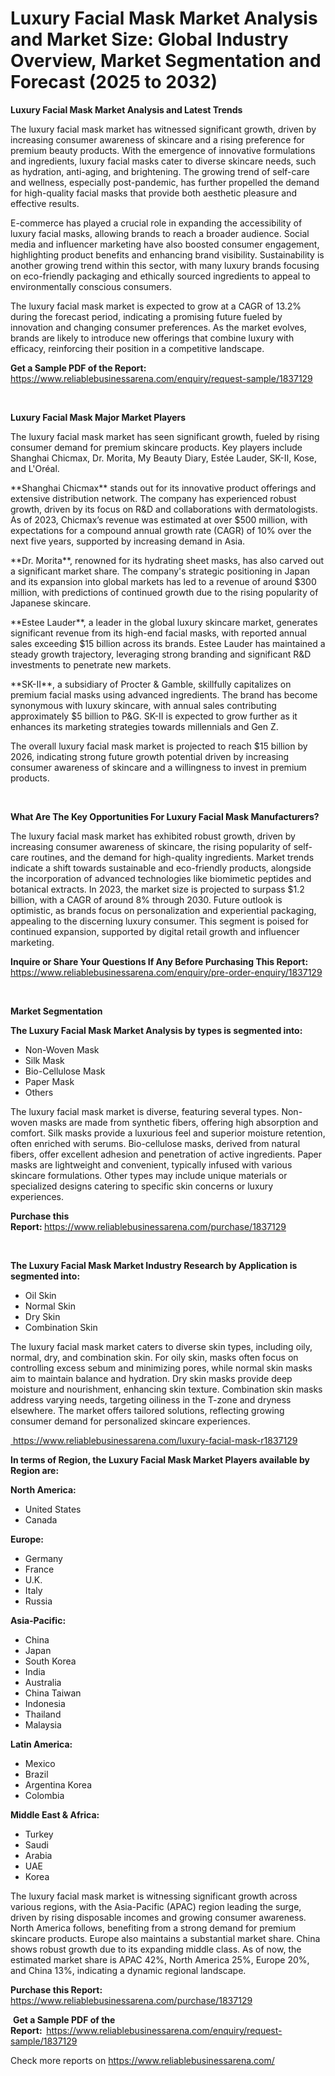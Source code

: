 <p><h1>Luxury Facial Mask Market Analysis and Market Size: Global Industry Overview, Market Segmentation and Forecast (2025 to 2032)</h1></p><p><strong>Luxury Facial Mask Market Analysis and Latest Trends</strong></p>
<p><p>The luxury facial mask market has witnessed significant growth, driven by increasing consumer awareness of skincare and a rising preference for premium beauty products. With the emergence of innovative formulations and ingredients, luxury facial masks cater to diverse skincare needs, such as hydration, anti-aging, and brightening. The growing trend of self-care and wellness, especially post-pandemic, has further propelled the demand for high-quality facial masks that provide both aesthetic pleasure and effective results.</p><p>E-commerce has played a crucial role in expanding the accessibility of luxury facial masks, allowing brands to reach a broader audience. Social media and influencer marketing have also boosted consumer engagement, highlighting product benefits and enhancing brand visibility. Sustainability is another growing trend within this sector, with many luxury brands focusing on eco-friendly packaging and ethically sourced ingredients to appeal to environmentally conscious consumers.</p><p>The luxury facial mask market is expected to grow at a CAGR of 13.2% during the forecast period, indicating a promising future fueled by innovation and changing consumer preferences. As the market evolves, brands are likely to introduce new offerings that combine luxury with efficacy, reinforcing their position in a competitive landscape.</p></p>
<p><strong>Get a Sample PDF of the Report:&nbsp;</strong> <a href="https://www.reliablebusinessarena.com/enquiry/request-sample/1837129?utm_campaign=1909&utm_medium=2&utm_source=Github&utm_content=ia&utm_term=10022025&utm_id=luxury-facial-mask">https://www.reliablebusinessarena.com/enquiry/request-sample/1837129</a></p>
<p>&nbsp;</p>
<p><strong>Luxury Facial Mask Major Market Players</strong></p>
<p><p>The luxury facial mask market has seen significant growth, fueled by rising consumer demand for premium skincare products. Key players include Shanghai Chicmax, Dr. Morita, My Beauty Diary, Estée Lauder, SK-II, Kose, and L'Oréal. </p><p>**Shanghai Chicmax** stands out for its innovative product offerings and extensive distribution network. The company has experienced robust growth, driven by its focus on R&D and collaborations with dermatologists. As of 2023, Chicmax’s revenue was estimated at over $500 million, with expectations for a compound annual growth rate (CAGR) of 10% over the next five years, supported by increasing demand in Asia.</p><p>**Dr. Morita**, renowned for its hydrating sheet masks, has also carved out a significant market share. The company's strategic positioning in Japan and its expansion into global markets has led to a revenue of around $300 million, with predictions of continued growth due to the rising popularity of Japanese skincare.</p><p>**Estee Lauder**, a leader in the global luxury skincare market, generates significant revenue from its high-end facial masks, with reported annual sales exceeding $15 billion across its brands. Estee Lauder has maintained a steady growth trajectory, leveraging strong branding and significant R&D investments to penetrate new markets.</p><p>**SK-II**, a subsidiary of Procter & Gamble, skillfully capitalizes on premium facial masks using advanced ingredients. The brand has become synonymous with luxury skincare, with annual sales contributing approximately $5 billion to P&G. SK-II is expected to grow further as it enhances its marketing strategies towards millennials and Gen Z.</p><p>The overall luxury facial mask market is projected to reach $15 billion by 2026, indicating strong future growth potential driven by increasing consumer awareness of skincare and a willingness to invest in premium products.</p></p>
<p>&nbsp;</p>
<p><strong>What Are The Key Opportunities For Luxury Facial Mask Manufacturers?</strong></p>
<p><p>The luxury facial mask market has exhibited robust growth, driven by increasing consumer awareness of skincare, the rising popularity of self-care routines, and the demand for high-quality ingredients. Market trends indicate a shift towards sustainable and eco-friendly products, alongside the incorporation of advanced technologies like biomimetic peptides and botanical extracts. In 2023, the market size is projected to surpass $1.2 billion, with a CAGR of around 8% through 2030. Future outlook is optimistic, as brands focus on personalization and experiential packaging, appealing to the discerning luxury consumer. This segment is poised for continued expansion, supported by digital retail growth and influencer marketing.</p></p>
<p><strong>Inquire or Share Your Questions If Any Before Purchasing This Report:</strong> <a href="https://www.reliablebusinessarena.com/enquiry/pre-order-enquiry/1837129?utm_campaign=1909&utm_medium=2&utm_source=Github&utm_content=ia&utm_term=10022025&utm_id=luxury-facial-mask">https://www.reliablebusinessarena.com/enquiry/pre-order-enquiry/1837129</a></p>
<p>&nbsp;</p>
<p><strong>Market Segmentation</strong></p>
<p><strong>The Luxury Facial Mask Market Analysis by types is segmented into:</strong></p>
<p><ul><li>Non-Woven Mask</li><li>Silk Mask</li><li>Bio-Cellulose Mask</li><li>Paper Mask</li><li>Others</li></ul></p>
<p><p>The luxury facial mask market is diverse, featuring several types. Non-woven masks are made from synthetic fibers, offering high absorption and comfort. Silk masks provide a luxurious feel and superior moisture retention, often enriched with serums. Bio-cellulose masks, derived from natural fibers, offer excellent adhesion and penetration of active ingredients. Paper masks are lightweight and convenient, typically infused with various skincare formulations. Other types may include unique materials or specialized designs catering to specific skin concerns or luxury experiences.</p></p>
<p><strong>Purchase this Report:&nbsp;</strong><a href="https://www.reliablebusinessarena.com/purchase/1837129?utm_campaign=1909&utm_medium=2&utm_source=Github&utm_content=ia&utm_term=10022025&utm_id=luxury-facial-mask">https://www.reliablebusinessarena.com/purchase/1837129</a></p>
<p>&nbsp;</p>
<p><strong>The Luxury Facial Mask Market Industry Research by Application is segmented into:</strong></p>
<p><ul><li>Oil Skin</li><li>Normal Skin</li><li>Dry Skin</li><li>Combination Skin</li></ul></p>
<p><p>The luxury facial mask market caters to diverse skin types, including oily, normal, dry, and combination skin. For oily skin, masks often focus on controlling excess sebum and minimizing pores, while normal skin masks aim to maintain balance and hydration. Dry skin masks provide deep moisture and nourishment, enhancing skin texture. Combination skin masks address varying needs, targeting oiliness in the T-zone and dryness elsewhere. The market offers tailored solutions, reflecting growing consumer demand for personalized skincare experiences.</p></p>
<p><a href="https://www.reliablebusinessarena.com/luxury-facial-mask-r1837129?utm_campaign=1909&utm_medium=2&utm_source=Github&utm_content=ia&utm_term=10022025&utm_id=luxury-facial-mask">&nbsp;https://www.reliablebusinessarena.com/luxury-facial-mask-r1837129</a></p>
<p><strong>In terms of Region, the Luxury Facial Mask Market Players available by Region are:</strong></p>
<p>
    <p> <strong> North America: </strong>
        <ul>
            <li>United States</li>
            <li>Canada</li>
        </ul>
        </p> 
    <p> <strong> Europe: </strong>
        <ul>
            <li>Germany</li>
            <li>France</li>
            <li>U.K.</li>
            <li>Italy</li>
            <li>Russia</li>
        </ul>
        </p> 
    <p> <strong> Asia-Pacific: </strong>
        <ul>
            <li>China</li>
            <li>Japan</li>
            <li>South Korea</li>
            <li>India</li>
            <li>Australia</li>
            <li>China Taiwan</li>
            <li>Indonesia</li>
            <li>Thailand</li>
            <li>Malaysia</li>
        </ul>
        </p> 
    <p> <strong> Latin America: </strong>
        <ul>
            <li>Mexico</li>
            <li>Brazil</li>
            <li>Argentina Korea</li>
            <li>Colombia</li>
        </ul>
        </p> 
    <p> <strong> Middle East & Africa: </strong>
        <ul>
            <li>Turkey</li>
            <li>Saudi</li>
            <li>Arabia</li>
            <li>UAE</li>
            <li>Korea</li>
        </ul>
    </p>
    </p>
<p><p>The luxury facial mask market is witnessing significant growth across various regions, with the Asia-Pacific (APAC) region leading the surge, driven by rising disposable incomes and growing consumer awareness. North America follows, benefiting from a strong demand for premium skincare products. Europe also maintains a substantial market share. China shows robust growth due to its expanding middle class. As of now, the estimated market share is APAC 42%, North America 25%, Europe 20%, and China 13%, indicating a dynamic regional landscape.</p></p>
<p><strong>Purchase this Report: </strong><a href="https://www.reliablebusinessarena.com/purchase/1837129?utm_campaign=1909&utm_medium=2&utm_source=Github&utm_content=ia&utm_term=10022025&utm_id=luxury-facial-mask">https://www.reliablebusinessarena.com/purchase/1837129</a></p>
<p>&nbsp;<strong>Get a Sample PDF of the Report:&nbsp;&nbsp;</strong><a href="https://www.reliablebusinessarena.com/enquiry/request-sample/1837129?utm_campaign=1909&utm_medium=2&utm_source=Github&utm_content=ia&utm_term=10022025&utm_id=luxury-facial-mask">https://www.reliablebusinessarena.com/enquiry/request-sample/1837129</a></p>
<p><strong></strong></p>
<p>Check more reports on <a href="https://www.reliablebusinessarena.com/?utm_campaign=1909&utm_medium=2&utm_source=Github&utm_content=ia&utm_term=10022025&utm_id=luxury-facial-mask">https://www.reliablebusinessarena.com/</a></p>